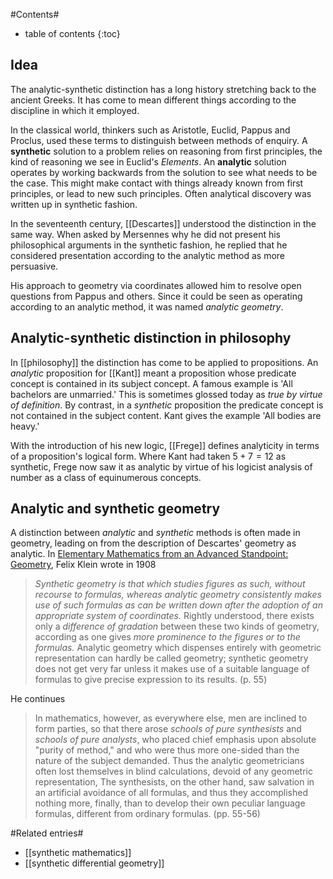 
#Contents#
* table of contents
{:toc}

## Idea

The analytic-synthetic distinction has a long history stretching back to the ancient Greeks. It has come to mean different things according to the discipline in which it employed.

In the classical world, thinkers such as Aristotle, Euclid, Pappus and Proclus, used these terms to distinguish between methods of enquiry. A **synthetic** solution to a problem relies on reasoning from first principles, the kind of reasoning we see in Euclid's _Elements_. An **analytic** solution operates by working backwards from the solution to see what needs to be the case. This might make contact with things already known from first principles, or lead to new such principles. Often analytical discovery was written up in synthetic fashion.

In the seventeenth century, [[Descartes]] understood the distinction in the same way. When asked by Mersennes why he did not present his philosophical arguments in the synthetic fashion, he replied that he considered presentation according to the analytic method as more persuasive.

His approach to geometry via coordinates allowed him to resolve open questions from Pappus and others. Since it could be seen as operating according to an analytic method, it was named _analytic geometry_.

## Analytic-synthetic distinction in philosophy

In [[philosophy]] the distinction has come to be applied to propositions. An _analytic_ proposition for [[Kant]] meant a proposition whose predicate concept is contained in its subject concept. A famous example is 'All bachelors are unmarried.' This is sometimes glossed today as _true by virtue of definition_. By contrast, in a _synthetic_ proposition the predicate concept is not contained in the subject content. Kant gives the example 'All bodies are heavy.'

With the introduction of his new logic, [[Frege]] defines analyticity in terms of a proposition's logical form. Where Kant had taken $5+7=12$ as synthetic, Frege now saw it as analytic by virtue of his logicist analysis of number as a class of equinumerous concepts.

## Analytic and synthetic geometry

A distinction between _analytic_ and _synthetic_ methods is often made in geometry, leading on from the description of Descartes' geometry as analytic. In [Elementary Mathematics from an Advanced Standpoint: Geometry](http://books.google.co.uk/books?id=fj-ryrSBuxAC), Felix Klein wrote in 1908

> _Synthetic geometry is that which studies figures as such, without recourse to formulas, whereas analytic geometry consistently makes use of such formulas as can be written down after the adoption of an appropriate system of coordinates._ Rightly understood, there exists only a _difference of gradation_ between these two kinds of geometry, according as one gives _more prominence to the figures or to the formulas._ Analytic geometry which dispenses entirely with geometric representation can hardly be called geometry; synthetic geometry does not get very far unless it makes use of a suitable language of formulas to give precise expression to its results. (p. 55)

He continues

> In mathematics, however, as everywhere else, men are inclined to form parties, so that there arose _schools of pure synthesists_ and _schools of pure analysts_, who placed chief emphasis upon absolute "purity of method," and who were thus more one-sided than the nature of the subject demanded. Thus the analytic geometricians often lost themselves in blind calculations, devoid of any geometric representation, The synthesists, on the other hand, saw salvation in an artificial avoidance of all formulas, and thus they accomplished nothing more, finally, than to develop their own peculiar language formulas, different from ordinary formulas. (pp. 55-56)

#Related entries#

* [[synthetic mathematics]]
* [[synthetic differential geometry]]